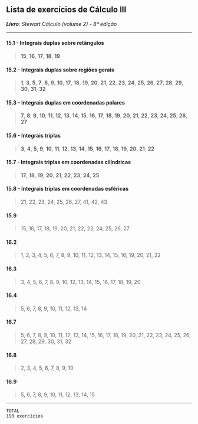 ## Lista de exercícios de Cálculo III

___Livro__: Stewart Cálculo (volume 2) - 8ª edição_

[//]: # (http://www.slader.com/textbook/9781285741550-stewart-calculus-early-transcendentals-8th-edition)

[//]: # (Crtl + Shift + M --> MPE Preview vscode)

-----------------------------------------------------

#### 15.1 - Integrais duplas sobre retângulos
> __15__, __16__, __17__, __18__, __19__

#### 15.2 - Integrais duplas sobre regiões gerais
> __1__, __3__, __5__, __7__, __8__, __9__, __10__, __17__, __18__, __19__, __20__, __21__, __22__, __23__, __24__, __25__, __26__, __27__, __28__, __29__, __30__, __31__, __32__

#### 15.3 - Integrais duplas em coordenadas polares
> __7__, __8__, __9__, __10__, __11__, __12__, __13__, __14__, __15__, __16__, __17__, __18__, __19__, __20__, __21__, __22__, __23__, __24__, __25__, __26__, __27__

#### 15.6 - Integrais triplas
> __3__, __4__, __5__, __9__, __10__, __11__, __12__, __13__, __14__, __15__, __16__, __17__, __18__, __19__, __20__, __21__, __22__

#### 15.7 - Integrais triplas em coordenadas cilíndricas
> __17__, __18__, __19__, __20__, __21__, __22__, __23__, __24__, __25__

#### 15.8 - Integrais triplas em coordenadas esféricas
> 21, 22, 23, 24, 25, 26, 27, 41, 42, 43

#### 15.9
> 15, 16, 17, 18, 19, 20, 21, 22, 23, 24, 25, 26, 27

#### 16.2
> 1, 2, 3, 4, 5, 6, 7, 8, 9, 10, 11, 12, 13, 14, 15, 16, 19, 20, 21, 22

#### 16.3
> 3, 4, 5, 6, 7, 8, 9, 10, 12, 13, 14, 15, 16, 17, 18, 19, 20

#### 16.4
> 5, 6, 7, 8, 9, 10, 11, 12, 13, 14

#### 16.7
> 5, 6, 7, 8, 9, 10, 11, 12, 13, 14, 15, 16, 17, 18, 19, 20, 21, 22, 23, 24, 25, 26, 27, 28, 29, 30, 31, 32

#### 16.8
> 2, 3, 4, 5, 6, 7, 8, 9, 10

#### 16.9
> 5, 6, 7, 8, 9, 10, 11, 12, 13, 14, 15

-----------------------------------------------------

    TOTAL
    193 exercícios
